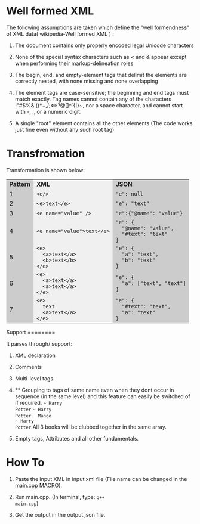 Well formed XML
========

The following assumptions are taken which define the "well formendness" of XML data( <a src="http://en.wikipedia.org/wiki/XML#Well-formedness_and_error-handling/">wikipedia-Well formed XML</a> ) :

1. The document contains only properly encoded legal Unicode characters

2. None of the special syntax characters such as < and & appear except when performing their markup-delineation roles

3. The begin, end, and empty-element tags that delimit the elements are correctly nested, with none missing and none overlapping

4. The element tags are case-sensitive; the beginning and end tags must match exactly. Tag names cannot contain any of the characters !"#$%&'()*+,/;<=>?@[\]^`{|}~, nor a space character, and cannot start with -, ., or a numeric digit.

5. A single "root" element contains all the other elements
		(The code works just fine even without any such root tag)

Transfromation
========

Transformation is shown below:

<table>
<tbody><tr>
<td bgcolor="#CCCCCC"><strong>Pattern</strong>
</td>
<td bgcolor="#f0f0f0"><strong>XML</strong>
</td>
<td bgcolor="#CCCCCC"><strong>JSON</strong>
</td>
</tr>

<tr>
<td bgcolor="#CCCCCC">1</td>
<td bgcolor="#f0f0f0">
<code>&lt;e/&gt;</code>
</td>
<td bgcolor="#CCCCCC">
<code>"e": null</code>
</td>
</tr>

<tr>
<td bgcolor="#CCCCCC">2</td>
<td bgcolor="#f0f0f0">
<code>&lt;e&gt;text&lt;/e&gt;</code>
</td>
<td bgcolor="#CCCCCC">
<code>"e": "text"</code>
</td>
</tr>

<tr>
<td bgcolor="#CCCCCC">3</td>
<td bgcolor="#f0f0f0">
<code>&lt;e name="value" /&gt;</code>
</td>
<td bgcolor="#CCCCCC">
<code>"e":{"@name": "value"}</code>
</td>
</tr>

<tr>
<td bgcolor="#CCCCCC">4</td>
<td bgcolor="#f0f0f0">
<code>&lt;e name="value"&gt;text&lt;/e&gt;</code>
</td>
<td bgcolor="#CCCCCC">
<code>"e": {
  "@name": "value",
  "#text": "text"
}</code>
</td>
</tr>

<tr>
<td bgcolor="#CCCCCC">5</td>
<td bgcolor="#f0f0f0">
<code>&lt;e&gt;
  &lt;a&gt;text&lt;/a&gt;
  &lt;b&gt;text&lt;/b&gt;
&lt;/e&gt;</code>
</td>
<td bgcolor="#CCCCCC">
<code>"e": { 
  "a": "text",
  "b": "text"
}</code>
</td>
</tr>

<tr>
<td bgcolor="#CCCCCC">6</td>
<td bgcolor="#f0f0f0">
<code>&lt;e&gt;
  &lt;a&gt;text&lt;/a&gt;
  &lt;a&gt;text&lt;/a&gt;
&lt;/e&gt;</code>
</td>
<td bgcolor="#CCCCCC">
<code>"e": {
  "a": ["text", "text"]
}</code>
</td>
</tr>

<tr>
<td bgcolor="#CCCCCC">7</td>
<td bgcolor="#f0f0f0">
<code>&lt;e&gt;
  text
  &lt;a&gt;text&lt;/a&gt;
&lt;/e&gt;</code>
</td>
<td bgcolor="#CCCCCC">
<code>"e": {
  "#text": "text",
  "a": "text"
}</code>
</td>
</tr>
</tbody></table>
Support
========

It parses through/ support:

1. XML declaration </br>
		<code><?xml version="1.0" encoding="UTF-8"?></code>

2. Comments </br>
		<code><!-- <book>Happy Potter</book> --></code>

3. Multi-level tags 

4. ** Grouping to tags of same name even when they dont occur in sequence (in the same level) and this feature can easily be switched of if required.
	<code>~	<code><book></code>Harry Potter<code></book></code></code>
	<code>~	<code><book></code>Harry Potter<code></book></code></code>
	<code>	<code><fruit></code> Mango <code></fruit></code></code>
	<code>~	<code><book></code>Harry Potter<code></book></code></code>
	All 3 books will be clubbed together in the same array.

5. Empty tags, Attributes and all other fundamentals. 

How To
========
1. Paste the input XML in input.xml file (File name can be changed in the main.cpp MACRO).

2. Run main.cpp. (In terminal, type: <code>g++ main.cpp</code>)

3. Get the output in the output.json file.